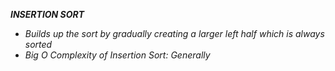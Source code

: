 ***INSERTION SORT***
- *Builds up the sort by gradually creating a larger left half which is always sorted*
- *Big O Complexity of Insertion Sort: Generally*
